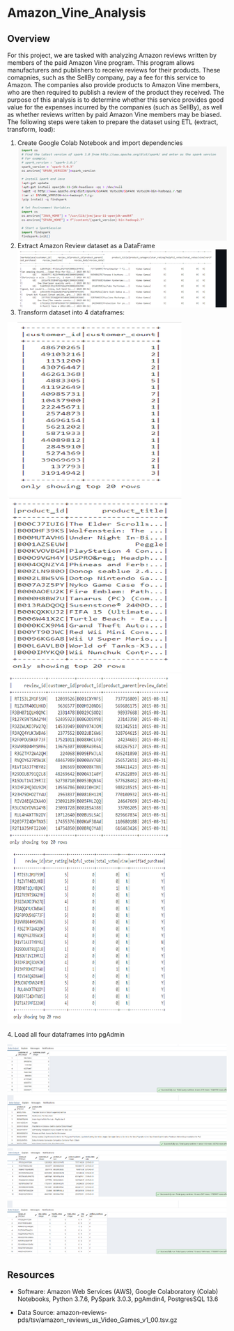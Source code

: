 # Amazon_Vine_Analysis

## Overview

For this project, we are tasked with analyzing Amazon reviews written by members of the paid Amazon Vine program.  This program allows manufacturers and publishers to receive reviews for their products.  These comapnies, such as the SellBy company, pay a fee for this service to Amazon.  The companies also provide products to Amazon Vine members, who are then required to publish a review of the product they received.  The purpose of this analysis is to determine whether this service provides good value for the expenses incurred by the companies (such as SellBy), as well as whether reviews written by paid Amazon Vine members may be biased.  The following steps were taken to prepare the dataset using ETL (extract, transform, load):

1. Create Google Colab Notebook and import dependencies <img src="https://github.com/crtallent/Amazon_Vine_Analysis/blob/main/Images/Colab.png"/>
2. Extract Amazon Review dataset as a DataFrame <img src="https://github.com/crtallent/Amazon_Vine_Analysis/blob/main/Images/dataset.png"/>
3. Transform dataset into 4 dataframes:

  <p float="left">
    <img src="https://github.com/crtallent/Amazon_Vine_Analysis/blob/main/Images/cust_df.png" alt="Customers DataFrame" style="height: 400px; width:400px;"/>
    <img src="https://github.com/crtallent/Amazon_Vine_Analysis/blob/main/Images/prod_df.png" alt="Products DataFrame" style="height: 400px; width:400px;"/> 
    <img src="https://github.com/crtallent/Amazon_Vine_Analysis/blob/main/Images/review_id_df.png" alt="Review ID DataFrame" style="height: 400px; width:400px;"/> 
    <img src="https://github.com/crtallent/Amazon_Vine_Analysis/blob/main/Images/vine_df.png" alt="Vine DataFrame" style="height: 400px; width:400px;"/>   
    <p/>  
4. Load all four dataframes into pgAdmin

 <p float="left">
    <img src="https://github.com/crtallent/Amazon_Vine_Analysis/blob/main/Images/customers_table.png" alt="Customers Table" />
    <img src="https://github.com/crtallent/Amazon_Vine_Analysis/blob/main/Images/products_table.png" alt="Products Table" /> 
    <img src="https://github.com/crtallent/Amazon_Vine_Analysis/blob/main/Images/review_id_table.png" alt="Review ID Table" /> 
    <img src="https://github.com/crtallent/Amazon_Vine_Analysis/blob/main/Images/Vine_table.png" alt="Vine Table" />   
    <p/>  
  




## Resources

* Software: Amazon Web Services (AWS), Google Colaboratory (Colab) Notebooks, Python 3.7.6, PySpark 3.0.3, pgAmdin4, PostgresSQL 13.6 

* Data Source: amazon-reviews-pds/tsv/amazon_reviews_us_Video_Games_v1_00.tsv.gz




